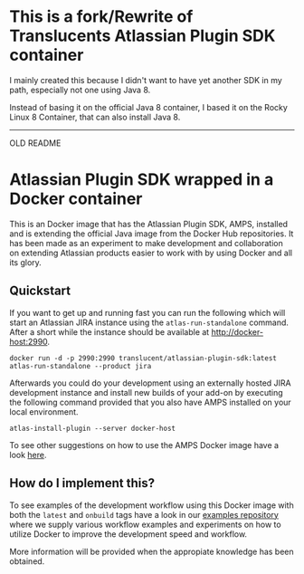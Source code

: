 # This is a fork/Rewrite of Translucents Atlassian Plugin SDK container
I mainly created this because I didn't want to have yet another SDK in my path, especially not one using Java 8.

Instead of basing it on the official Java 8 container, I based it on the Rocky Linux 8 Container, that can also install Java 8.


----
OLD README
# Atlassian Plugin SDK wrapped in a Docker container

This is an Docker image that has the Atlassian Plugin SDK, AMPS, installed and is extending the official Java image from the Docker Hub repositories. It has been made as an experiment to make development and collaboration on extending Atlassian products easier to work with by using Docker and all its glory.

## Quickstart

If you want to get up and running fast you can run the following which will start an Atlassian JIRA instance using the `atlas-run-standalone` command. After a short while the instance should be available at [http://docker-host:2990](http://docker-host:2990).

```
docker run -d -p 2990:2990 translucent/atlassian-plugin-sdk:latest atlas-run-standalone --product jira
```

Afterwards you could do your development using an externally hosted JIRA development instance and install new builds of your add-on by executing the following command provided that you also have AMPS installed on your local environment.

```
atlas-install-plugin --server docker-host
```

To see other suggestions on how to use the AMPS Docker image have a look [here](https://github.com/maj-translucent/docker-atlassian-plugin-templates).

## How do I implement this?

To see examples of the development workflow using this Docker image with both the `latest` and `onbuild` tags have a look in our
[examples repository](https://github.com/maj-translucent/docker-atlassian-plugin-templates) where we supply various workflow examples and experiments on how to utilize Docker to improve the development speed and workflow.

More information will be provided when the appropiate knowledge has been obtained.
